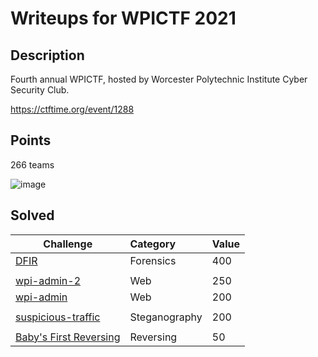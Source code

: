 # Writeups for WPICTF 2021
 

## Description  

Fourth annual WPICTF, hosted by Worcester Polytechnic Institute Cyber Security Club.

https://ctftime.org/event/1288  

## Points  

266 teams

![image](https://user-images.githubusercontent.com/72421091/116028650-20e99580-a647-11eb-8650-97d843219a37.png)




## Solved 

Challenge | Category | Value      
----------|:---------|:-----------
[DFIR](DFIR) | Forensics |  400 
[]() | []() | []()
[wpi-admin-2](wpi-admin-2) | Web |  250
[wpi-admin](wpi-admin) | Web |  200
[]() | []() | []()
[suspicious-traffic](suspicious-traffic) | Steganography |  200
[]() | []() | []()
[Baby's First Reversing](Baby's%20First%20Reversing) | Reversing |  50
